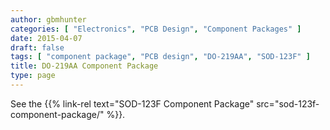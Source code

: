 ```yaml
---
author: gbmhunter
categories: [ "Electronics", "PCB Design", "Component Packages" ]
date: 2015-04-07
draft: false
tags: [ "component package", "PCB design", "DO-219AA", "SOD-123F" ]
title: DO-219AA Component Package
type: page
---
```


See the {{% link-rel text="SOD-123F Component Package" src="sod-123f-component-package/" %}}.
